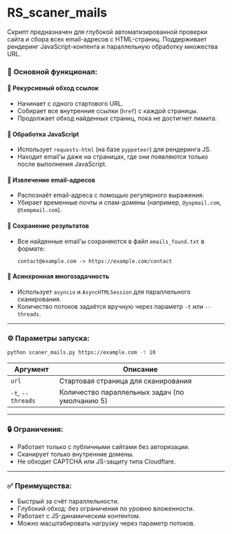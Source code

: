 # RS_scaner_mails

Скрипт предназначен для глубокой автоматизированной проверки сайта и сбора всех email-адресов с HTML-страниц. Поддерживает рендеринг JavaScript-контента и параллельную обработку множества URL.


### 🔧 **Основной функционал:**

#### 🔁 Рекурсивный обход ссылок

* Начинает с одного стартового URL.
* Собирает все внутренние ссылки (`href`) с каждой страницы.
* Продолжает обход найденных страниц, пока не достигнет лимита.

#### 🧠 Обработка JavaScript

* Использует `requests-html` (на базе `pyppeteer`) для рендеринга JS.
* Находит email'ы даже на страницах, где они появляются только после выполнения JavaScript.

#### 📧 Извлечение email-адресов

* Распознаёт email-адреса с помощью регулярного выражения.
* Убирает временные почты и спам-домены (например, `@yopmail.com`, `@tempmail.com`).

#### 📁 Сохранение результатов

* Все найденные email'ы сохраняются в файл `emails_found.txt` в формате:

  ```
  contact@example.com -> https://example.com/contact
  ```

#### 🚀 Асинхронная многозадачность

* Использует `asyncio` и `AsyncHTMLSession` для параллельного сканирования.
* Количество потоков задаётся вручную через параметр `-t` или `--threads`.

---

### ⚙️ **Параметры запуска:**

```bash
python scaner_mails.py https://example.com -t 10
```

| Аргумент          | Описание                                       |
| ----------------- | ---------------------------------------------- |
| `url`             | Стартовая страница для сканирования            |
| `-t`, `--threads` | Количество параллельных задач (по умолчанию 5) |

---

### 🔒 Ограничения:

* Работает только с публичными сайтами без авторизации.
* Сканирует только внутренние домены.
* Не обходит CAPTCHA или JS-защиту типа Cloudflare.

---

### ✅ Преимущества:

* Быстрый за счёт параллельности.
* Глубокий обход: без ограничения по уровню вложенности.
* Работает с JS-динамическим контентом.
* Можно масштабировать нагрузку через параметр потоков.
